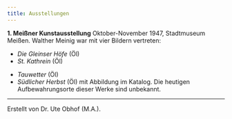 ```yaml
---
title: Ausstellungen
---
```


**1. Meißner Kunstausstellung**
Oktober-November 1947, Stadtmuseum Meißen.
Walther Meinig war mit vier Bildern vertreten:
* *Die Gleinser Höfe* (Öl)
* *St. Kathrein* (Öl)
- *Tauwetter* (Öl)
- *Südlicher Herbst* (Öl) mit Abbildung im Katalog.
Die heutigen Aufbewahrungsorte dieser Werke sind unbekannt.




---

Erstellt von Dr. Ute Obhof (M.A.).  

